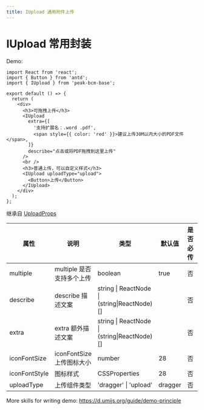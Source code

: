 ```yaml
---
title: IUpload 通用附件上传
---
```


# IUpload 常用封装

Demo:

```tsx
import React from 'react';
import { Button } from 'antd';
import { IUpload } from 'peak-bcm-base';

export default () => {
  return (
    <div>
      <h3>可拖拽上传</h3>
      <IUpload
        extra={[
          '支持扩展名：.word .pdf',
          <span style={{ color: 'red' }}>建议上传30M以内大小的PDF文件</span>,
        ]}
        describe="点击或将PDF拖拽到这里上传"
      />
      <br />
      <h3>普通上传，可以自定义样式</h3>
      <IUpload uploadType="upload">
        <Button>上传</Button>
      </IUpload>
    </div>
  );
};
```

<!-- <API src='../../src/IUpload/index.tsx'></API> -->

继承自 [UploadProps](https://ant.design/components/upload-cn/#API)

| 属性          | 说明                      | 类型                                        | 默认值  | 是否必传 | 版本 |
| ------------- | ------------------------- | ------------------------------------------- | ------- | -------- | ---- |
| multiple      | multiple 是否支持多个上传 | boolean                                     | true    | 否       |      |
| describe      | describe 描述文案         | string \| ReactNode \|(string\|ReactNode)[] |         | 否       |      |
| extra         | extra 额外描述文案        | string \| ReactNode \|(string\|ReactNode)[] |         | 否       |      |
| iconFontSize  | iconFontSize 上传图标大小 | number                                      | 28      | 否       |      |
| iconFontStyle | 图标样式                  | CSSProperties                               | 28      | 否       |      |
| uploadType    | 上传组件类型              | 'dragger' \| 'upload'                       | dragger | 否       |      |

More skills for writing demo: https://d.umijs.org/guide/demo-principle
